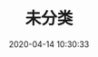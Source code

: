 ---
pageComponent: 
  name: Catalogue
  data: 
    path: 05.未分类
    description: 人生如逆旅，我亦是行人。
title: 未分类
date: 2020-04-14 10:30:33
permalink: /Unclassified
sidebar: false
article: false
comment: false
editLink: false
---